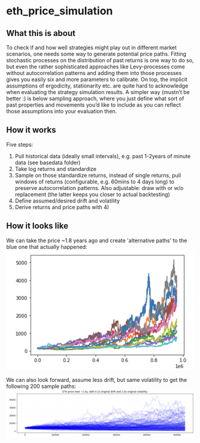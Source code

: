 # eth_price_simulation


## What this is about
To check if and how well strategies might play out in different market scenarios, one needs some way to generate potential price paths.
Fitting stochastic processes on the distribution of past returns is one way to do so, but even the rather sophisticated approaches like Levy-processes come without autocorrelation patterns and adding them into those processes gives you easily six and more parameters to calibrate. On top, the implicit assumptions of ergodicity, stationarity etc. are quite hard to acknowledge when evaluating the strategy simulation results.
A simpler way (mustn’t be better :) is below sampling approach, where you just define what sort of past properties and movements you’d like to include as you can reflect those assumptions into your evaluation then. 

## How it works
Five steps:
1) Pull historical data (ideally small intervals), e.g. past 1-2years of minute data (see basedata folder)
2) Take log returns and standardize
3) Sample on those standardize returns, instead of single returns, pull windows of returns (configurable, e.g. 60mins to 4 days long) to preserve autocorrelation patterns. Also adjustable: draw with or w/o replacement (the latter keeps you closer to actual backtesting)
4) Define assumed/desired drift and volatility
5) Derive returns and price paths with 4)

## How it looks like

We can take the price ~1.8 years ago and create 'alternative paths' to the blue one that actually happened:
![](alternate_past.png)

We can also look forward, assume less drift, but same volatility to get the following 200 sample paths:\
![](potential_future.png)





